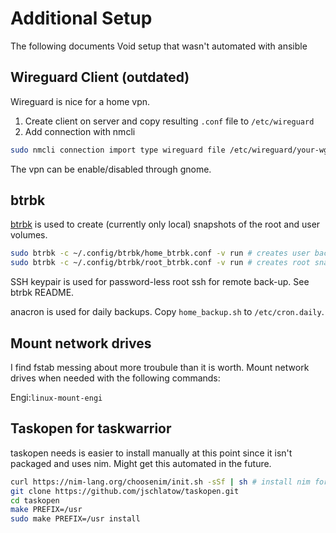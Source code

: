 # Additional Setup

The following documents Void setup that wasn't automated with ansible

## Wireguard Client (outdated)

Wireguard is nice for a home vpn.

1. Create client on server and copy resulting `.conf` file to `/etc/wireguard`
2. Add connection with nmcli

```bash
sudo nmcli connection import type wireguard file /etc/wireguard/your-wg-file.conf
```

The vpn can be enable/disabled through gnome.

## btrbk  

[btrbk](https://github.com/digint/btrbk) is used to create (currently only local) snapshots of the root and user volumes.

```bash
sudo btrbk -c ~/.config/btrbk/home_btrbk.conf -v run # creates user backups and snapshots 
sudo btrbk -c ~/.config/btrbk/root_btrbk.conf -v run # creates root snapshots 
```

SSH keypair is used for password-less root ssh for remote back-up. See btrbk README.

anacron is used for daily backups. Copy `home_backup.sh` to `/etc/cron.daily`.

## Mount network drives

I find fstab messing about more troubule than it is worth. Mount network drives when needed with the following commands:

Engi:`linux-mount-engi`

## Taskopen for taskwarrior

taskopen needs is easier to install manually at this point since it isn't packaged and uses nim. Might get this automated in the future.

```bash
curl https://nim-lang.org/choosenim/init.sh -sSf | sh # install nim for compile
git clone https://github.com/jschlatow/taskopen.git
cd taskopen
make PREFIX=/usr
sudo make PREFIX=/usr install
```
